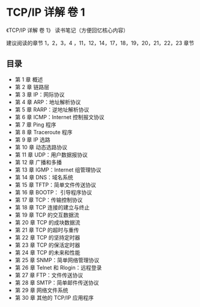 # TCP/IP 详解 卷 1

《TCP/IP 详解 卷 1》 读书笔记（方便回忆核心内容）

建议阅读的章节 1，2，3，4 ，11，12，14，17，18，19，20，21，22，23 章节

## 目录

- 第 1 章 概述
- 第 2 章 链路层
- 第 3 章 IP：网际协议
- 第 4 章 ARP：地址解析协议
- 第 5 章 RARP：逆地址解析协议
- 第 6 章 ICMP：Internet 控制报文协议
- 第 7 章 Ping 程序
- 第 8 章 Traceroute 程序
- 第 9 章 IP 选路
- 第 10 章 动态选路协议
- 第 11 章 UDP：用户数据报协议
- 第 12 章 广播和多播
- 第 13 章 IGMP：Internet 组管理协议
- 第 14 章 DNS：域名系统
- 第 15 章 TFTP：简单文件传送协议
- 第 16 章 BOOTP： 引导程序协议
- 第 17 章 TCP：传输控制协议
- 第 18 章 TCP 连接的建立与终止
- 第 19 章 TCP 的交互数据流
- 第 20 章 TCP 的成块数据流
- 第 21 章 TCP 的超时与重传
- 第 22 章 TCP 的坚持定时器
- 第 23 章 TCP 的保活定时器
- 第 24 章 TCP 的未来和性能
- 第 25 章 SNMP：简单网络管理协议
- 第 26 章 Telnet 和 Rlogin：远程登录
- 第 27 章 FTP：文件传送协议
- 第 28 章 SMTP：简单邮件传送协议
- 第 29 章 网络文件系统
- 第 30 章 其他的 TCP/IP 应用程序
